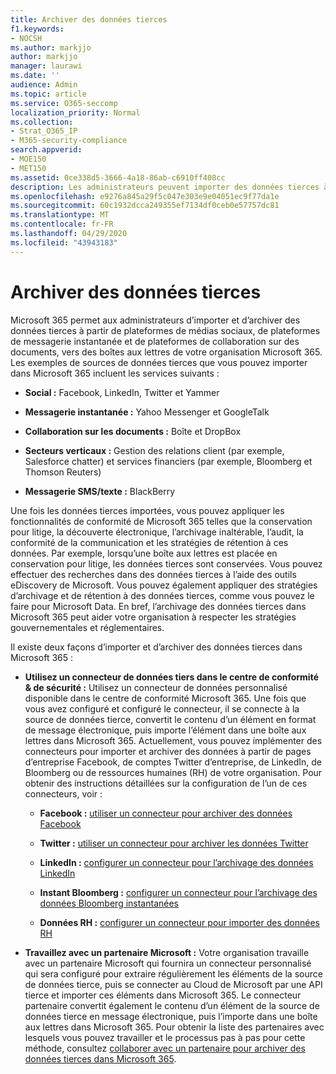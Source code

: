 ```yaml
---
title: Archiver des données tierces
f1.keywords:
- NOCSH
ms.author: markjjo
author: markjjo
manager: laurawi
ms.date: ''
audience: Admin
ms.topic: article
ms.service: O365-seccomp
localization_priority: Normal
ms.collection:
- Strat_O365_IP
- M365-security-compliance
search.appverid:
- MOE150
- MET150
ms.assetid: 0ce338d5-3666-4a18-86ab-c6910ff408cc
description: Les administrateurs peuvent importer des données tierces à partir de plateformes de réseaux sociaux, de plateformes de messagerie instantanée et de plateformes de collaboration sur des documents vers des boîtes aux lettres de votre organisation Microsoft 365. Cela vous permet d’archiver des données à partir de Facebook, de Twitter et d’autres sources de données tierces dans Microsoft 365. Vous pouvez ensuite utiliser et appliquer les fonctionnalités de conformité de Microsoft 365 (telles que la conservation légale, la découverte électronique, l’archivage inaltérable et les stratégies de rétention) pour les données tierces.
ms.openlocfilehash: e9276a845a29f5c047e303e9e04051ec9f77da1e
ms.sourcegitcommit: 60c1932dcca249355ef7134df0ceb0e57757dc81
ms.translationtype: MT
ms.contentlocale: fr-FR
ms.lasthandoff: 04/29/2020
ms.locfileid: "43943183"
---
```

# <a name="archive-third-party-data"></a>Archiver des données tierces

Microsoft 365 permet aux administrateurs d’importer et d’archiver des données tierces à partir de plateformes de médias sociaux, de plateformes de messagerie instantanée et de plateformes de collaboration sur des documents, vers des boîtes aux lettres de votre organisation Microsoft 365. Les exemples de sources de données tierces que vous pouvez importer dans Microsoft 365 incluent les services suivants : 
  
- **Social :** Facebook, LinkedIn, Twitter et Yammer

- **Messagerie instantanée :** Yahoo Messenger et GoogleTalk

- **Collaboration sur les documents :** Boîte et DropBox

- **Secteurs verticaux :** Gestion des relations client (par exemple, Salesforce chatter) et services financiers (par exemple, Bloomberg et Thomson Reuters)

- **Messagerie SMS/texte :** BlackBerry

Une fois les données tierces importées, vous pouvez appliquer les fonctionnalités de conformité de Microsoft 365 telles que la conservation pour litige, la découverte électronique, l’archivage inaltérable, l’audit, la conformité de la communication et les stratégies de rétention à ces données. Par exemple, lorsqu’une boîte aux lettres est placée en conservation pour litige, les données tierces sont conservées. Vous pouvez effectuer des recherches dans des données tierces à l’aide des outils eDiscovery de Microsoft. Vous pouvez également appliquer des stratégies d’archivage et de rétention à des données tierces, comme vous pouvez le faire pour Microsoft Data. En bref, l’archivage des données tierces dans Microsoft 365 peut aider votre organisation à respecter les stratégies gouvernementales et réglementaires.

Il existe deux façons d’importer et d’archiver des données tierces dans Microsoft 365 :

- **Utilisez un connecteur de données tiers dans le centre de conformité & de sécurité :** Utilisez un connecteur de données personnalisé disponible dans le centre de conformité Microsoft 365. Une fois que vous avez configuré et configuré le connecteur, il se connecte à la source de données tierce, convertit le contenu d’un élément en format de message électronique, puis importe l’élément dans une boîte aux lettres dans Microsoft 365. Actuellement, vous pouvez implémenter des connecteurs pour importer et archiver des données à partir de pages d’entreprise Facebook, de comptes Twitter d’entreprise, de LinkedIn, de Bloomberg ou de ressources humaines (RH) de votre organisation. Pour obtenir des instructions détaillées sur la configuration de l’un de ces connecteurs, voir :

   - **Facebook :** [utiliser un connecteur pour archiver des données Facebook](archive-facebook-data-with-sample-connector.md)

   - **Twitter :** [utiliser un connecteur pour archiver les données Twitter](archive-twitter-data-with-sample-connector.md)

   - **LinkedIn :** [configurer un connecteur pour l’archivage des données LinkedIn](archive-linkedin-data.md)

   - **Instant Bloomberg :** [configurer un connecteur pour l’archivage des données Bloomberg instantanées](archive-instant-bloomberg-data.md)

   - **Données RH :** [configurer un connecteur pour importer des données RH](import-hr-data.md)

- **Travaillez avec un partenaire Microsoft :** Votre organisation travaille avec un partenaire Microsoft qui fournira un connecteur personnalisé qui sera configuré pour extraire régulièrement les éléments de la source de données tierce, puis se connecter au Cloud de Microsoft par une API tierce et importer ces éléments dans Microsoft 365. Le connecteur partenaire convertit également le contenu d’un élément de la source de données tierce en message électronique, puis l’importe dans une boîte aux lettres dans Microsoft 365. Pour obtenir la liste des partenaires avec lesquels vous pouvez travailler et le processus pas à pas pour cette méthode, consultez [collaborer avec un partenaire pour archiver des données tierces dans Microsoft 365](work-with-partner-to-archive-third-party-data.md).
